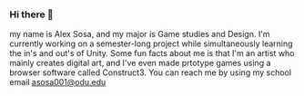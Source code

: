 ### Hi there 👋
my name is Alex Sosa, and my major is Game studies and Design. I'm currently working on a semester-long project while simultaneously learning the in's and out's of Unity. Some fun facts about me is that I'm an artist who mainly creates digital art, and I've even made prtotype games using a browser software called Construct3. You can reach me by using my school email asosa001@odu.edu   
<!-- 
**wertys101/wertys101** is a ✨ _special_ ✨ repository because its `README.md` (this file) appears on your GitHub profile.

Here are some ideas to get you started:

- 🔭 I’m currently working on ...
- 🌱 I’m currently learning ...
- 👯 I’m looking to collaborate on ...
- 🤔 I’m looking for help with ...
- 💬 Ask me about ...
- 📫 How to reach me: ...
- 😄 Pronouns: ...
- ⚡ Fun fact: ...
-->
